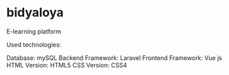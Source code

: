 # bidyaloya
E-learning platform 

Used technologies: 

Database: mySQL
Backend Framework: Laravel
Frontend Framework: Vue js
HTML Version: HTML5
CSS Version: CSS4
